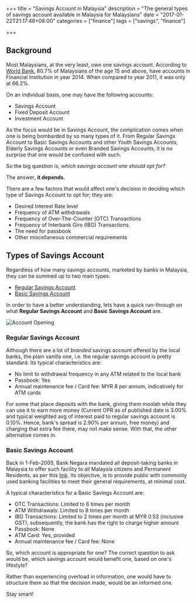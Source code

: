 +++
title = "Savings Account in Malaysia"
description = "The general types of savings account available in Malaysia for Malaysians"
date = "2017-01-22T21:17:48+08:00"
categories = ["finance"]
tags = ["savings", "finance"] 

+++

## Background

Most Malaysians, at the very least, own one savings account. According to [World Bank](http://databank.worldbank.org/data/Population-With-Acc-in-Fin-Institution/id/2a961711), 80.7% of Malaysians of the age 15 and above, have accounts in Financial Institution in year 2014. When compared to year 2011, it was only at 66.2%.

On an individual basis, one may have the following accounts:

- Savings Account
- Fixed Deposit Account
- Investment Account

As the focus would be in Savings Account, the complication comes when one is being bombarded by so many types of it. From Regular Savings Account to Basic Savings Accounts and other Youth Savings Accounts, Elderly Savings Accounts or even Branded Savings Accounts, it is no surprise that one would be confused with such.

So the big question is, *which savings account one should opt for?*

The answer, **it depends.**

There are a few factors that would affect one's decision in deciding which type of Savings Account to opt for; they are:

- Desired Interest Rate level
- Frequency of ATM withdrawals
- Frequency of Over-The-Counter (OTC) Transactions
- Frequency of Interbank Giro (IBG) Transactions
- The need for passbook
- Other miscellaneous commercial requirements

## Types of Savings Account

Regardless of how many savings accounts, marketed by banks in Malaysia, they can be summed up to two main types:

- [Regular Savings Account](http://bankinginfo.com.my/Banking%20Info%20-%20Savings%20Account.html)
- [Basic Savings Account](http://bankinginfo.com.my/Banking%20Info%20-%20Basic%20Banking%20Services.html)

In order to have a better understanding, lets have a quick run-through on what **Regular Savings Account** and **Basic Savings Account** are.

![Account Opening](http://i.imgur.com/0lZeg7r.jpg) 

### Regular Savings Account

Although there are a lot of *branded* savings account offered by the local banks, the plain vanilla one, i.e. the regular savings account is pretty standard. Its typical characteristics are:

- No limit to withdrawal frequency in any ATM related to the local bank
- Passbook: Yes
- Annual maintenance fee / Card fee: MYR 8 per annum, indicatively for ATM cards

For some that place deposits with the bank, giving them moolah while they can use it to earn more money (Current OPR as of published date is 3.00% and typical weighted avg of interest paid to regular savings account is 0.10%. Hence, bank's spread is 2.90% per annum, free money) and charging that extra fee there, may not make sense. With that, the other alternative comes in.

### Basic Savings Account

Back in 1-Feb-2005, Bank Negara mandated all deposit-taking banks in Malaysia to offer such facility to all Malaysia citizens and Permanent Residents, as per this [link](http://www.bnm.gov.my/index.php?ch=en_press&pg=en_press&ac=950&lang=en). Its objective, is to provide public with commonly used banking facilities to meet their general requirements, at minimal cost.

A typical characteristics for a Basic Savings Account are:

- OTC Transactions: Limited to 6 times per month
- ATM Withdrawals: Limited to 8 times per month
- IBG Transactions: Limited to 2 times per month at MYR 0.53 (inclusive GST), subsequently, the bank has the right to charge higher amount
- Passbook: None
- ATM Card: Yes, provided
- Annual maintenance fee / Card fee: None 

So, which account is appropriate for one? The correct question to ask would be, which savings account would benefit one, based on one's lifestyle?

Rather than experiencing overload in information, one would have to structure them so that the decision made, would be an informed one.

Stay smart!